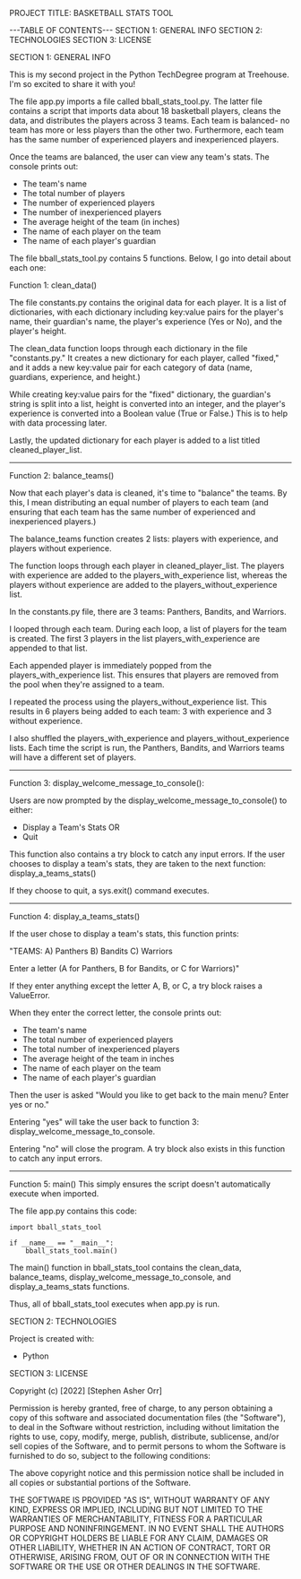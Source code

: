 PROJECT TITLE: BASKETBALL STATS TOOL

---TABLE OF CONTENTS---
SECTION 1: GENERAL INFO
SECTION 2: TECHNOLOGIES
SECTION 3: LICENSE

SECTION 1: GENERAL INFO

This is my second project in the Python TechDegree program at Treehouse. I'm so excited to share it with you!

The file app.py imports a file called bball_stats_tool.py. The latter file contains a script that imports data about 18 basketball players, cleans the data, and distributes the players across 3 teams. Each team is balanced- no team has more or less players than the other two. Furthermore, each team has the same number of experienced players and inexperienced players.

Once the teams are balanced, the user can view any team's stats. The console prints out:

- The team's name
- The total number of players
- The number of experienced players
- The number of inexperienced players
- The average height of the team (in inches)
- The name of each player on the team
- The name of each player's guardian

The file bball_stats_tool.py contains 5 functions. Below, I go into detail about each one:

Function 1: clean_data()

The file constants.py contains the original data for each player. It is a list of dictionaries, with each dictionary including key:value pairs for the player's name, their guardian's name, the player's experience (Yes or No), and the player's height.

The clean_data function loops through each dictionary in the file "constants.py." It creates a new dictionary for each player, called "fixed," and it adds a new key:value pair for each category of data (name, guardians, experience, and height.)

While creating key:value pairs for the "fixed" dictionary, the guardian's string is split into a list, height is converted into an integer, and the player's experience is converted into a Boolean value (True or False.) This is to help with data processing later.

Lastly, the updated dictionary for each player is added to a list titled cleaned_player_list.

-----------------------------------------------------------------------------

Function 2: balance_teams()

Now that each player's data is cleaned, it's time to "balance" the teams. By this, I mean distributing an equal number of players to each team (and ensuring that each team has the same number of experienced and inexperienced players.)

The balance_teams function creates 2 lists: players with experience, and players without experience.

The function loops through each player in cleaned_player_list. The players with experience are added to the players_with_experience list, whereas the players without experience are added to the players_without_experience list.

In the constants.py file, there are 3 teams: Panthers, Bandits, and Warriors.

I looped through each team. During each loop, a list of players for the team is created. The first 3 players in the list players_with_experience are appended to that list.

Each appended player is immediately popped from the players_with_experience list. This ensures that players are removed from the pool when they're assigned to a team.

I repeated the process using the players_without_experience list. This results in 6 players being added to each team: 3 with experience and 3 without experience.

I also shuffled the players_with_experience and players_without_experience lists. Each time the script is run, the Panthers, Bandits, and Warriors teams will have a different set of players.

-----------------------------------------------------------------------------

Function 3: display_welcome_message_to_console():

Users are now prompted by the display_welcome_message_to_console() to either:

- Display a Team's Stats
OR
- Quit

This function also contains a try block to catch any input errors. If the user chooses to display a team's stats, they are taken to the next function: display_a_teams_stats()

If they choose to quit, a sys.exit() command executes.

-----------------------------------------------------------------------------

Function 4: display_a_teams_stats()

If the user chose to display a team's stats, this function prints:

"TEAMS:
A) Panthers
B) Bandits
C) Warriors

Enter a letter (A for Panthers, B for Bandits, or C for Warriors)"

If they enter anything except the letter A, B, or C, a try block raises a ValueError.

When they enter the correct letter, the console prints out:

- The team's name
- The total number of experienced players
- The total number of inexperienced players
- The average height of the team in inches
- The name of each player on the team
- The name of each player's guardian

Then the user is asked "Would you like to get back to the main menu? Enter yes or no."

Entering "yes" will take the user back to function 3: display_welcome_message_to_console. 

Entering "no" will close the program. A try block also exists in this function to catch any input errors.

-----------------------------------------------------------------------------

Function 5: main()
This simply ensures the script doesn't automatically execute when imported. 

The file app.py contains this code:

~~~
import bball_stats_tool

if __name__ == "__main__":
    bball_stats_tool.main()
~~~

The main() function in bball_stats_tool contains the clean_data, balance_teams, display_welcome_message_to_console, and display_a_teams_stats functions. 

Thus, all of bball_stats_tool executes when app.py is run.


SECTION 2: TECHNOLOGIES

Project is created with:
- Python

SECTION 3: LICENSE

Copyright (c) [2022] [Stephen Asher Orr]

Permission is hereby granted, free of charge, to any person obtaining a copy
of this software and associated documentation files (the "Software"), to deal
in the Software without restriction, including without limitation the rights
to use, copy, modify, merge, publish, distribute, sublicense, and/or sell
copies of the Software, and to permit persons to whom the Software is
furnished to do so, subject to the following conditions:

The above copyright notice and this permission notice shall be included in all
copies or substantial portions of the Software.

THE SOFTWARE IS PROVIDED "AS IS", WITHOUT WARRANTY OF ANY KIND, EXPRESS OR
IMPLIED, INCLUDING BUT NOT LIMITED TO THE WARRANTIES OF MERCHANTABILITY,
FITNESS FOR A PARTICULAR PURPOSE AND NONINFRINGEMENT. IN NO EVENT SHALL THE
AUTHORS OR COPYRIGHT HOLDERS BE LIABLE FOR ANY CLAIM, DAMAGES OR OTHER
LIABILITY, WHETHER IN AN ACTION OF CONTRACT, TORT OR OTHERWISE, ARISING FROM,
OUT OF OR IN CONNECTION WITH THE SOFTWARE OR THE USE OR OTHER DEALINGS IN THE
SOFTWARE.
